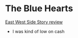 # The Blue Hearts

[East West Side Story review](https://www.punknews.org/review/1267/the-blue-hearts-east-west-side-story)

*  I was kind of low on cash